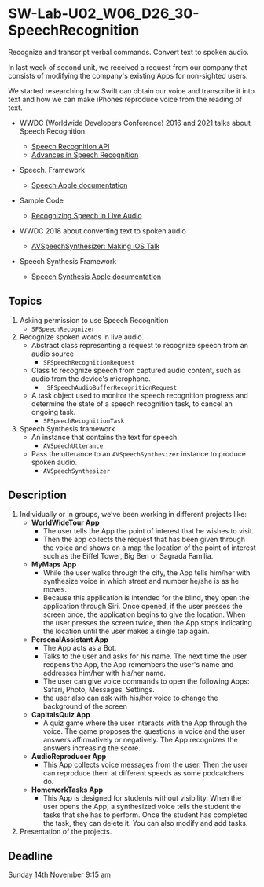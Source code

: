 # SW-Lab-U02_W06_D26_30-SpeechRecognition
Recognize and transcript verbal commands. Convert text to spoken audio.

In last week of second unit, we received a request from our company that consists of modifying the company's existing Apps for non-sighted users.

We started researching how Swift can obtain our voice and transcribe it into text and how we can make iPhones reproduce voice from the reading of text. 
   - WWDC (Worldwide Developers Conference) 2016 and 2021 talks about Speech Recognition.
     - [Speech Recognition API](https://developer.apple.com/videos/play/wwdc2016/509)
     - [Advances in Speech Recognition]( https://developer.apple.com/videos/play/wwdc2019/256/)

   - Speech. Framework
     - [Speech Apple documentation](https://developer.apple.com/documentation/speech)
   - Sample Code
     - [Recognizing Speech in Live Audio](https://developer.apple.com/documentation/speech/recognizing_speech_in_live_audio)
   - WWDC 2018 about converting text to spoken audio
     - [AVSpeechSynthesizer: Making iOS Talk]( https://developer.apple.com/videos/play/wwdc2018/236/)
   - Speech Synthesis Framework
     - [Speech Synthesis Apple documentation]( https://developer.apple.com/documentation/avfoundation/speech_synthesis)
## Topics
1. Asking permission to use Speech Recognition
   - `SFSpeechRecognizer`
2. Recognize spoken words in live audio.
   - Abstract class representing a request to recognize speech from an audio source
     - `SFSpeechRecognitionRequest`
   - Class to recognize speech from captured audio content, such as audio from the device's microphone.
     - ` SFSpeechAudioBufferRecognitionRequest`
   - A task object used to monitor the speech recognition progress and determine the state of a speech recognition task, to cancel an ongoing task.
     - `SFSpeechRecognitionTask`
3. Speech Synthesis framework
   - An instance that contains the text for speech.
     - `AVSpeechUtterance`
   - Pass the utterance to an `AVSpeechSynthesizer` instance to produce spoken audio.
     - `AVSpeechSynthesizer`


## Description
1. Individually or in groups, we’ve been working in different projects like:
   - **WorldWideTour App**
     - The user tells the App the point of interest that he wishes to visit. 
     - Then the app collects the request that has been given through the voice and shows on a map the location of the point of interest such as the Eiffel Tower, Big Ben or Sagrada Familia.
   - **MyMaps App**
     - While the user walks through the city, the App tells him/her with synthesize voice in which street and number he/she is as he moves.
     - Because this application is intended for the blind, they open the application through Siri. Once opened, if the user presses the screen once, the application begins to give the location. When the user presses the screen twice, then the App stops indicating the location until the user makes a single tap again.
   - **PersonalAssistant App**
     - The App acts as a Bot. 
     - Talks to the user and asks for his name. The next time the user reopens the App, the App remembers the user's name and addresses him/her with his/her name.
     - The user can give voice commands to open the following Apps: Safari, Photo, Messages, Settings.
     - the user also can ask with his/her voice to change the background of the screen
   - **CapitalsQuiz App**
     - A quiz game where the user interacts with the App through the voice. The game proposes the questions in voice and the user answers affirmatively or negatively. The App recognizes the answers increasing the score.
   - **AudioReproducer App**
     - This App collects voice messages from the user. Then the user can reproduce them at different speeds as some podcatchers do.
   - **HomeworkTasks App**
     - This App is designed for students without visibility. When the user opens the App, a synthesized voice tells the student the tasks that she has to perform. Once the student has completed the task, they can delete it. You can also modify and add tasks.
2. Presentation of the projects.
## Deadline 
Sunday 14th November 9:15 am



